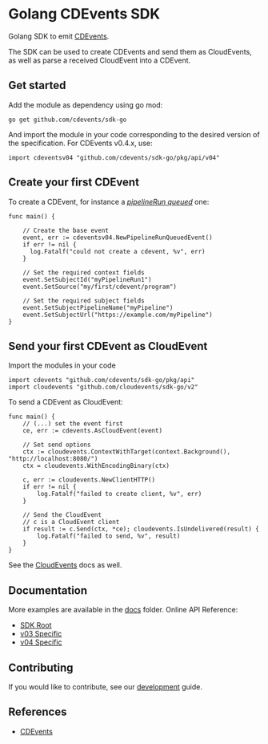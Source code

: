# Golang CDEvents SDK

Golang SDK to emit [CDEvents](https://cdevents.dev).

The SDK can be used to create CDEvents and send them as CloudEvents, as well as parse a received CloudEvent into a CDEvent.

## Get started

Add the module as dependency using go mod:

```golang
go get github.com/cdevents/sdk-go
```

And import the module in your code corresponding to the desired version of the specification.
For CDEvents v0.4.x, use:

```golang
import cdeventsv04 "github.com/cdevents/sdk-go/pkg/api/v04"
```

## Create your first CDEvent

To create a CDEvent, for instance a [*pipelineRun queued*](https://cdevents.dev/docs/core/#pipelinerun-queued) one:

```golang
func main() {

    // Create the base event
    event, err := cdeventsv04.NewPipelineRunQueuedEvent()
    if err != nil {
      log.Fatalf("could not create a cdevent, %v", err)
    }

    // Set the required context fields
    event.SetSubjectId("myPipelineRun1")
    event.SetSource("my/first/cdevent/program")

    // Set the required subject fields
    event.SetSubjectPipelineName("myPipeline")
    event.SetSubjectUrl("https://example.com/myPipeline")
}
```

## Send your first CDEvent as CloudEvent

Import the modules in your code

```golang
import cdevents "github.com/cdevents/sdk-go/pkg/api"
import cloudevents "github.com/cloudevents/sdk-go/v2"
```

To send a CDEvent as CloudEvent:

```golang
func main() {
    // (...) set the event first
    ce, err := cdevents.AsCloudEvent(event)

    // Set send options
    ctx := cloudevents.ContextWithTarget(context.Background(), "http://localhost:8080/")
    ctx = cloudevents.WithEncodingBinary(ctx)

    c, err := cloudevents.NewClientHTTP()
    if err != nil {
        log.Fatalf("failed to create client, %v", err)
    }

    // Send the CloudEvent
    // c is a CloudEvent client
    if result := c.Send(ctx, *ce); cloudevents.IsUndelivered(result) {
        log.Fatalf("failed to send, %v", result)
    }
}
```

See the [CloudEvents](https://github.com/cloudevents/sdk-go#send-your-first-cloudevent) docs as well.

## Documentation

More examples are available in the [docs](./docs) folder.
Online API Reference:
- [SDK Root](https://pkg.go.dev/github.com/cdevents/sdk-go/pkg/api)
- [v03 Specific](https://pkg.go.dev/github.com/cdevents/sdk-go/pkg/api/v03)
- [v04 Specific](https://pkg.go.dev/github.com/cdevents/sdk-go/pkg/api/v04)

## Contributing

If you would like to contribute, see our [development](DEVELOPMENT.md) guide.

## References

- [CDEvents](https://cdevents.dev)
